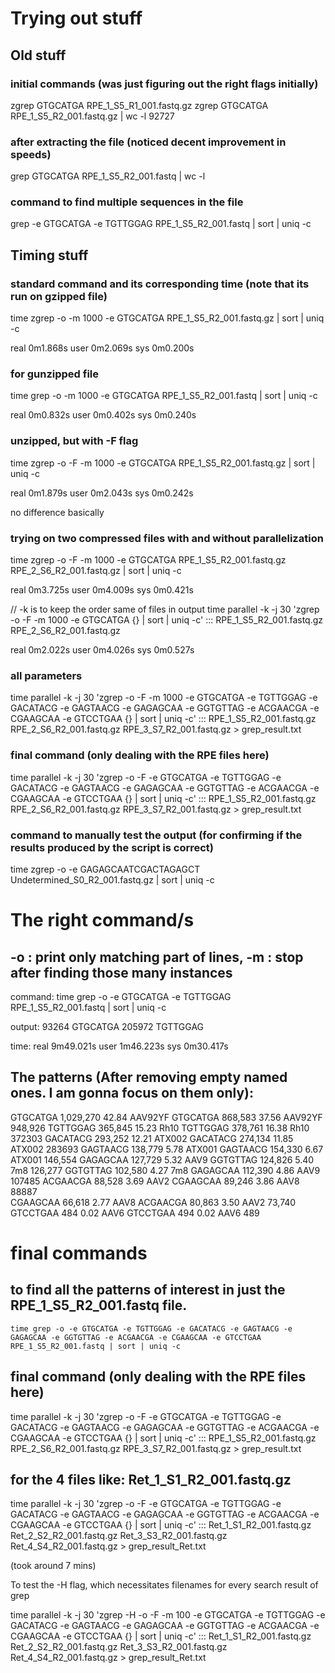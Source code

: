 # Trying out stuff

## Old stuff

### initial commands (was just figuring out the right flags initially)
zgrep GTGCATGA RPE_1_S5_R1_001.fastq.gz
zgrep GTGCATGA RPE_1_S5_R2_001.fastq.gz | wc -l 
92727

### after extracting the file (noticed decent improvement in speeds) 
grep GTGCATGA RPE_1_S5_R2_001.fastq | wc -l 

### command to find multiple sequences in the file
grep -e GTGCATGA -e TGTTGGAG RPE_1_S5_R2_001.fastq | sort | uniq -c

## Timing stuff

### standard command and its corresponding time (note that its run on gzipped file)
time zgrep -o -m 1000 -e GTGCATGA RPE_1_S5_R2_001.fastq.gz | sort | uniq -c

real	0m1.868s
user	0m2.069s
sys	0m0.200s

### for gunzipped file
time grep -o -m 1000 -e GTGCATGA RPE_1_S5_R2_001.fastq | sort | uniq -c

real	0m0.832s
user	0m0.402s
sys	0m0.240s

### unzipped, but with -F flag
time zgrep -o -F -m 1000 -e GTGCATGA RPE_1_S5_R2_001.fastq.gz | sort | uniq -c

real	0m1.879s
user	0m2.043s
sys	0m0.242s

no difference basically

### trying on two compressed files with and without parallelization

time zgrep -o -F -m 1000 -e GTGCATGA RPE_1_S5_R2_001.fastq.gz RPE_2_S6_R2_001.fastq.gz | sort | uniq -c

real	0m3.725s
user	0m4.009s
sys	0m0.421s

// -k is to keep the order same of files in output
time parallel -k -j 30 'zgrep -o -F -m 1000 -e GTGCATGA {} | sort | uniq -c' ::: RPE_1_S5_R2_001.fastq.gz RPE_2_S6_R2_001.fastq.gz

real	0m2.022s
user	0m4.026s
sys	0m0.527s

### all parameters

time parallel -k -j 30 'zgrep -o -F -m 1000 -e GTGCATGA -e TGTTGGAG -e GACATACG -e GAGTAACG -e GAGAGCAA -e GGTGTTAG -e ACGAACGA -e CGAAGCAA -e GTCCTGAA {} | sort | uniq -c' ::: RPE_1_S5_R2_001.fastq.gz RPE_2_S6_R2_001.fastq.gz RPE_3_S7_R2_001.fastq.gz > grep_result.txt

### final command (only dealing with the RPE files here)

time parallel -k -j 30 'zgrep -o -F -e GTGCATGA -e TGTTGGAG -e GACATACG -e GAGTAACG -e GAGAGCAA -e GGTGTTAG -e ACGAACGA -e CGAAGCAA -e GTCCTGAA {} | sort | uniq -c' ::: RPE_1_S5_R2_001.fastq.gz RPE_2_S6_R2_001.fastq.gz RPE_3_S7_R2_001.fastq.gz > grep_result.txt

### command to manually test the output (for confirming if the results produced by the script is correct)

time zgrep -o -e GAGAGCAATCGACTAGAGCT Undetermined_S0_R2_001.fastq.gz | sort | uniq -c

# The right command/s

## -o : print only matching part of lines, -m : stop after finding those many instances
command:
time grep -o -e GTGCATGA -e TGTTGGAG RPE_1_S5_R2_001.fastq | sort | uniq -c

output:
 93264 GTGCATGA
205972 TGTTGGAG

time: 
real	9m49.021s
user	1m46.223s
sys	    0m30.417s

## The patterns (After removing empty named ones. I am gonna focus on them only):

GTGCATGA	1,029,270	42.84	AAV92YF		GTGCATGA	868,583	37.56	AAV92YF     948,926
TGTTGGAG	365,845	    15.23	Rh10		TGTTGGAG	378,761	16.38	Rh10        372303 
GACATACG	293,252	    12.21	ATX002		GACATACG	274,134	11.85	ATX002      283693 
GAGTAACG	138,779	    5.78	ATX001		GAGTAACG	154,330	6.67	ATX001      146,554
GAGAGCAA	127,729	    5.32	AAV9		GGTGTTAG	124,826	5.40	7m8         126,277
GGTGTTAG	102,580	    4.27	7m8		    GAGAGCAA	112,390	4.86	AAV9        107485 
ACGAACGA	88,528	    3.69	AAV2		CGAAGCAA	89,246	3.86	AAV8        88887  
CGAAGCAA	66,618	    2.77	AAV8		ACGAACGA	80,863	3.50	AAV2        73,740 
GTCCTGAA	484	        0.02	AAV6		GTCCTGAA	494	    0.02	AAV6        489    

# final commands

## to find all the patterns of interest in just the RPE_1_S5_R2_001.fastq file.

`time grep -o -e GTGCATGA -e TGTTGGAG -e GACATACG -e GAGTAACG -e GAGAGCAA -e GGTGTTAG -e ACGAACGA -e CGAAGCAA -e GTCCTGAA RPE_1_S5_R2_001.fastq | sort | uniq -c`

## final command (only dealing with the RPE files here)

time parallel -k -j 30 'zgrep -o -F -e GTGCATGA -e TGTTGGAG -e GACATACG -e GAGTAACG -e GAGAGCAA -e GGTGTTAG -e ACGAACGA -e CGAAGCAA -e GTCCTGAA {} | sort | uniq -c' ::: RPE_1_S5_R2_001.fastq.gz RPE_2_S6_R2_001.fastq.gz RPE_3_S7_R2_001.fastq.gz > grep_result.txt

## for the 4 files like: Ret_1_S1_R2_001.fastq.gz 

time parallel -k -j 30 'zgrep -o -F -e GTGCATGA -e TGTTGGAG -e GACATACG -e GAGTAACG -e GAGAGCAA -e GGTGTTAG -e ACGAACGA -e CGAAGCAA -e GTCCTGAA {} | sort | uniq -c' ::: Ret_1_S1_R2_001.fastq.gz Ret_2_S2_R2_001.fastq.gz Ret_3_S3_R2_001.fastq.gz Ret_4_S4_R2_001.fastq.gz > grep_result_Ret.txt

(took around 7 mins)

To test the -H flag, which necessitates filenames for every search result of grep

time parallel -k -j 30 'zgrep -H -o -F -m 100 -e GTGCATGA -e TGTTGGAG -e GACATACG -e GAGTAACG -e GAGAGCAA -e GGTGTTAG -e ACGAACGA -e CGAAGCAA -e GTCCTGAA {} | sort | uniq -c' ::: Ret_1_S1_R2_001.fastq.gz Ret_2_S2_R2_001.fastq.gz Ret_3_S3_R2_001.fastq.gz Ret_4_S4_R2_001.fastq.gz > grep_result_Ret.txt
